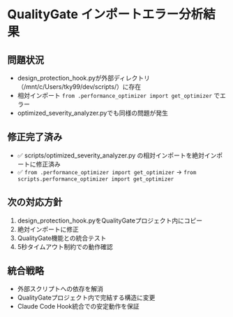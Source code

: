 # QualityGate インポートエラー分析結果

## 問題状況
- design_protection_hook.pyが外部ディレクトリ（/mnt/c/Users/tky99/dev/scripts/）に存在
- 相対インポート `from .performance_optimizer import get_optimizer` でエラー
- optimized_severity_analyzer.pyでも同様の問題が発生

## 修正完了済み
- ✅ scripts/optimized_severity_analyzer.py の相対インポートを絶対インポートに修正済み
- ✅ `from .performance_optimizer import get_optimizer` → `from scripts.performance_optimizer import get_optimizer`

## 次の対応方針
1. design_protection_hook.pyをQualityGateプロジェクト内にコピー
2. 絶対インポートに修正
3. QualityGate機能との統合テスト
4. 5秒タイムアウト制約での動作確認

## 統合戦略
- 外部スクリプトへの依存を解消
- QualityGateプロジェクト内で完結する構造に変更
- Claude Code Hook統合での安定動作を保証